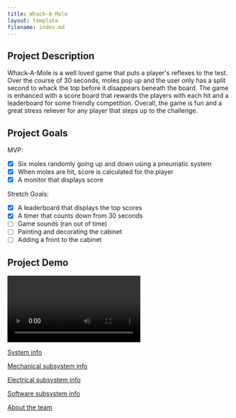 ```yaml
---
title: Whack-A-Mole
layout: template
filename: index.md
---
```

## Project Description
Whack-A-Mole is a well loved game that puts a player's reflexes to the test. Over the course of 30 seconds, moles pop up and the user only has a split second to whack the top before it disappears beneath the board. The game is enhanced with a score board that rewards the players with each hit and a leaderboard for some friendly competition. Overall, the game is fun and a great stress reliever for any player that steps up to the challenge.

## Project Goals
MVP:

- [x] Six moles randomly going up and down using a pneumatic system
- [x] When moles are hit, score is calculated for the player
- [x] A monitor that displays score

Stretch Goals:

- [x] A leaderboard that displays the top scores
- [x] A timer that counts down from 30 seconds
- [ ] Game sounds (ran out of time)
- [ ] Painting and decorating the cabinet
- [ ] Adding a front to the cabinet

## Project Demo

<video controls>
  <source src="website-images/index/demo.mp4" type="video/mp4">
Your browser does not support the video tag.
</video>


[System info](https://olincollege.github.io/pie-2022-03/whack-a-mole/system)

[Mechanical subsystem info](https://olincollege.github.io/pie-2022-03/whack-a-mole/mechanical)

[Electrical subsystem info](https://olincollege.github.io/pie-2022-03/whack-a-mole/electrical)

[Software subsystem info](https://olincollege.github.io/pie-2022-03/whack-a-mole/software)

[About the team](https://olincollege.github.io/pie-2022-03/whack-a-mole/aboutUs)
